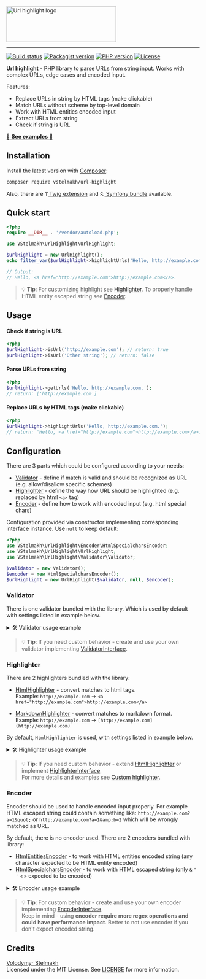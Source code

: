 <img src="./resources/url-highlight-logo.svg" width="286" height="93" alt="Url highlight logo">

---

[![Build status](https://github.com/vstelmakh/url-highlight/workflows/build/badge.svg?branch=master)](https://github.com/vstelmakh/url-highlight/actions)
[![Packagist version](https://img.shields.io/packagist/v/vstelmakh/url-highlight?color=orange)](https://packagist.org/packages/vstelmakh/url-highlight)
[![PHP version](https://img.shields.io/packagist/php-v/vstelmakh/url-highlight)](https://www.php.net/)
[![License](https://img.shields.io/github/license/vstelmakh/url-highlight?color=yellowgreen)](LICENSE)

**Url highlight** - PHP library to parse URLs from string input. Works with complex URLs, edge cases and encoded input.  

Features:
- Replace URLs in string by HTML tags (make clickable)
- Match URLs without scheme by top-level domain
- Work with HTML entities encoded input
- Extract URLs from string
- Check if string is URL

[🚀 **See examples** 👀](./docs/examples.md)

## Installation
Install the latest version with [Composer](https://getcomposer.org/):  
```bash
composer require vstelmakh/url-highlight
```
Also, there are
 [<img src="./resources/twig-logo.png" width="8" height="12" alt="Twig logo"> Twig extension](https://github.com/vstelmakh/url-highlight-twig-extension)
 and [<img src="./resources/symfony-logo.png" width="12" height="12" alt="Symfony logo"> Symfony bundle](https://github.com/vstelmakh/url-highlight-symfony-bundle) available.  

## Quick start  
```php
<?php
require __DIR__ . '/vendor/autoload.php';

use VStelmakh\UrlHighlight\UrlHighlight;

$urlHighlight = new UrlHighlight();
echo filter_var($urlHighlight->highlightUrls('Hello, http://example.com.'), FILTER_SANITIZE_STRING);

// Output:
// Hello, <a href="http://example.com">http://example.com</a>.
```

> 💡 **Tip**: For customizing highlight see [Highlighter](#highlighter).
> To properly handle HTML entity escaped string see [Encoder](#encoder).

## Usage
#### Check if string is URL
```php
<?php
$urlHighlight->isUrl('http://example.com'); // return: true
$urlHighlight->isUrl('Other string'); // return: false
```

#### Parse URLs from string
```php
<?php
$urlHighlight->getUrls('Hello, http://example.com.');
// return: ['http://example.com']
```

#### Replace URLs by HTML tags (make clickable)
```php
<?php
$urlHighlight->highlightUrls('Hello, http://example.com.');
// return: 'Hello, <a href="http://example.com">http://example.com</a>.'
```

## Configuration
There are 3 parts which could be configured according to your needs:
- [Validator](#validator) - define if match is valid and should be recognized as URL (e.g. allow/disallow specific schemes)
- [Highlighter](#highlighter) - define the way how URL should be highlighted (e.g. replaced by html `<a>` tag)
- [Encoder](#encoder) - define how to work with encoded input (e.g. html special chars)

Configuration provided via constructor implementing corresponding interface instance.
Use `null` to keep default:  
```php
<?php
use VStelmakh\UrlHighlight\Encoder\HtmlSpecialcharsEncoder;
use VStelmakh\UrlHighlight\UrlHighlight;
use VStelmakh\UrlHighlight\Validator\Validator;

$validator = new Validator();
$encoder = new HtmlSpecialcharsEncoder();
$urlHighlight = new UrlHighlight($validator, null, $encoder);
```

### Validator
There is one validator bundled with the library. Which is used by default with settings listed in example below.  

<details>
    <summary>🛠️ Validator usage example</summary>
  
```php
<?php
use VStelmakh\UrlHighlight\UrlHighlight;
use VStelmakh\UrlHighlight\Validator\Validator;

$validator = new Validator(
    true, // bool - if should use top level domain to match urls without scheme
    [],   // string[] - array of blacklisted schemes
    [],   // string[] - array of whitelisted schemes
    true  // bool - if should match emails (if match by TLD set to "false" - will match only "mailto" urls)
);
$urlHighlight = new UrlHighlight($validator);
```
</details>

> 💡 **Tip**: If you need custom behavior - create and use your own validator implementing [ValidatorInterface](./src/Validator/ValidatorInterface.php).  

### Highlighter
There are 2 highlighters bundled with the library:
- [HtmlHighlighter](./src/Highlighter/HtmlHighlighter.php) - convert matches to html tags.  
    Example: `http://example.com` &rarr; `<a href="http://example.com">http://example.com</a>`
    
- [MarkdownHighlighter](./src/Highlighter/MarkdownHighlighter.php) - convert matches to markdown format.  
    Example: `http://example.com` &rarr; `[http://example.com](http://example.com)`

By default, `HtmlHighlighter` is used, with settings listed in example below.  

<details>
    <summary>🛠️ Highlighter usage example</summary>

```php
<?php
use VStelmakh\UrlHighlight\Highlighter\HtmlHighlighter;
use VStelmakh\UrlHighlight\UrlHighlight;

$highlighter = new HtmlHighlighter(
    'http', // string - scheme to use for urls matched by top level domain
    [],     // string[] - key/value map of tag attributes, e.g. ['rel' => 'nofollow', 'class' => 'light']
    '',     // string - content to add before highlight: {here}<a...
    ''      // string - content to add after highlight: ...</a>{here}
);
$urlHighlight = new UrlHighlight(null, $highlighter);
```
</details>

> 💡 **Tip**: If you need custom behavior - extend [HtmlHighlighter](./src/Highlighter/HtmlHighlighter.php) or implement [HighlighterInterface](./src/Highlighter/HighlighterInterface.php).  
> For more details and examples see [Custom highlighter](./docs/highlighter-custom.md).  

### Encoder
Encoder should be used to handle encoded input properly. For example HTML escaped string could contain something
like: `http://example.com?a=1&quot;` or `http://example.com?a=1&amp;b=2` which will be wrongly matched as URL.

By default, there is no encoder used. There are 2 encoders bundled with library:
- [HtmlEntitiesEncoder](./src/Encoder/HtmlEntitiesEncoder.php) - to work with HTML entities encoded string (any character expected to be HTML entity encoded)
- [HtmlSpecialcharsEncoder](./src/Encoder/HtmlSpecialcharsEncoder.php) - to work with HTML escaped string (only `&` `"` `'` `<` `>` expected to be encoded)

<details>
    <summary>🛠️ Encoder usage example</summary>

```php
<?php
use VStelmakh\UrlHighlight\Encoder\HtmlSpecialcharsEncoder;
use VStelmakh\UrlHighlight\UrlHighlight;

$encoder = new HtmlSpecialcharsEncoder();
$urlHighlight = new UrlHighlight(null, null, $encoder);

$urlHighlight->highlightUrls('&lt;a href=&quot;http://example.com&quot;&gt;Example&lt;/a&gt;');
// return: '&lt;a href=&quot;<a href="http://example.com">http://example.com</a>&quot;&gt;Example&lt;/a&gt;'
```
</details>

> 💡 **Tip**: For custom behavior - create and use your own encoder implementing [EncoderInterface](./src/Encoder/EncoderInterface.php).  
> Keep in mind - using **encoder require more regex operations and could have performance impact**.
> Better to not use encoder if you don't expect encoded string.

## Credits
[Volodymyr Stelmakh](https://github.com/vstelmakh)  
Licensed under the MIT License. See [LICENSE](LICENSE) for more information.  
